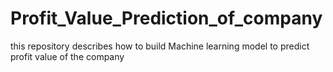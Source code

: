 # Profit_Value_Prediction_of_company
this repository describes how to build Machine learning model to predict profit value of the company
